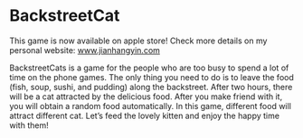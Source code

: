 # BackstreetCat
This game is now available on apple store! Check more details on my personal website: www.jianhangyin.com

BackstreetCats is a game for the people who are too busy to spend  a lot of time on the phone games. The only thing you need to do is to leave the food (fish, soup, sushi, and pudding) along the backstreet. After two hours, there will be a cat attracted by the delicious food. After you make friend with it, you will obtain a random food automatically. In this game, different food will attract different cat. Let’s feed the lovely kitten and enjoy the happy time with them!
